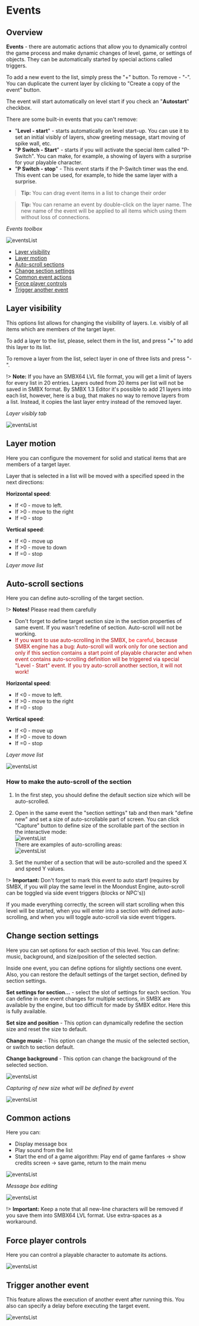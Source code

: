 # Events
## Overview
**Events** - there are automatic actions that allow you to dynamically control the game process and make dynamic changes of level, game, or settings of objects. They can be automatically started by special actions called triggers.

To add a new event to the list, simply press the "+" button. To remove - "-". You can duplicate the current layer by clicking to "Create a copy of the event" button.

The event will start automatically on level start if you check an "**Autostart**" checkbox.

There are some built-in events that you can't remove:
- "**Level - start**" - starts automatically on level start-up. You can use it to set an initial visibly of layers, show greeting message, start moving of spike wall, etc.
- "**P Switch - Start**" - starts if you will activate the special item called "P-Switch". You can make, for example, a showing of layers with a surprise for your playable character.
- "**P Switch - stop**" - This event starts if the P-Switch timer was the end. This event can be used, for example, to hide the same layer with a surprise.

> **Tip:** You can drag event items in a list to change their order

> **Tip:** You can rename an event by double-click on the layer name. The new name of the event will be applied to all items which using them without loss of connections.

_Events toolbox_

![eventsList](../screenshots/LevelEditing/Events/001Events_list.png ':size=200px')

* [Layer visibility](#layer-visibility)
* [Layer motion](#layer-motion)
* [Auto-scroll sections](#auto-scroll-sections)
* [Change section settings](#change-section-settings)
* [Common event actions](#common-actions)
* [Force player controls](#force-player-controls)
* [Trigger another event](#trigger-another-event)

## Layer visibility
This options list allows for changing the visibility of layers. I.e. visibly of all items which are members of the target layer.

To add a layer to the list, please, select them in the list, and press "+" to add this layer to its list.

To remove a layer from the list, select layer in one of three lists and press "-".

!> **Note:** If you have an SMBX64 LVL file format, you will get a limit of layers for every list in 20 entries. Layers outed from 20 items per list will not be saved in SMBX format. By SMBX 1.3 Editor it's possible to add 21 layers into each list, however, here is a bug, that makes no way to remove layers from a list. Instead, it copies the last layer entry instead of the removed layer.

_Layer visibly tab_

![eventsList](../screenshots/LevelEditing/Events/002_layer_visibly.png ':size=200px')


## Layer motion
Here you can configure the movement for solid and statical items that are members of a target layer.

Layer that is selected in a list will be moved with a specified speed in the next directions:

**Horizontal speed**:
- If <0 - move to left.
- If >0 - move to the right
- If =0 - stop

**Vertical speed**:
- If <0 - move up
- If >0 - move to down
- If =0 - stop

_Layer move list_

<ImageZoom
alt="eventsList"
url="screenshots/LevelEditing/Events/003_moveLayer.png"
width="200px"
:border="true"
/>


## Auto-scroll sections
Here you can define auto-scrolling of the target section.

!> **Notes!** Please read them carefully
* Don't forget to define target section size in the section properties of same event. If you wasn't redefine of section. Auto-scroll will not be working.
* <span style="color: #af0000;">If you want to use auto-scrolling in the SMBX, <span style="color: red;">be careful</span>, because SMBX engine has a bug: Auto-scroll will work only for one section and only if this section contains a start point of playable character and when event contains auto-scrolling definition will be triggered via special "Level - Start" event. If you try auto-scroll another section, it will not work!</span>


**Horizontal speed**:
- If <0 - move to left.
- If >0 - move to the right
- If =0 - stop

**Vertical speed**:
- If <0 - move up
- If >0 - move to down
- If =0 - stop

_Layer move list_

![eventsList](../screenshots/LevelEditing/Events/004_autoscroll.png ':size=200px')


### How to make the auto-scroll of the section
1) In the first step, you should define the default section size which will be auto-scrolled.

2) Open in the same event the "section settings" tab and then mark "define new" and set a size of auto-scrollable part of screen. You can click "Capture" button to define size of the scrollable part of the section in the interactive mode:<br/>
   ![eventsList](../screenshots/LevelEditing/Events/006_capture_size.png ':size=200px')
   <br/>There are examples of auto-scrolling areas:
   <br/>![eventsList](../screenshots/LevelEditing/Events/Autoscroll_examples.png ':size=200px')

3) Set the number of a section that will be auto-scrolled and the speed X and speed Y values.

!> **Important:** Don't forget to mark this event to auto start! (requires by SMBX, if you will play the same level in the Moondust Engine, auto-scroll can be toggled via side event triggers (blocks or NPC's))

If you made everything correctly, the screen will start scrolling when this level will be started, when you will enter into a section with defined auto-scrolling, and when you will toggle auto-scroll via side event triggers.

## Change section settings
Here you can set options for each section of this level. You can define: music, background, and size/position of the selected section.

Inside one event, you can define options for slightly sections one event. Also, you can restore the default settings of the target section, defined by section settings.

**Set settings for section...** - select the slot of settings for each section. You can define in one event changes for multiple sections, in SMBX are available by the engine, but too difficult for made by SMBX editor. Here this is fully available.

**Set size and position** - This option can dynamically redefine the section size and reset the size to default.

**Change music** - This option can change the music of the selected section, or switch to section default.

**Change background** - This option can change the background of the selected section.

![eventsList](../screenshots/LevelEditing/Events/005_section_settings.png ':size=200px')

_Capturing of new size what will be defined by event_

![eventsList](../screenshots/LevelEditing/Events/006_capture_size.png ':size=200px')

## Common actions
Here you can:
- Display message box
- Play sound from the list
- Start the end of a game algorithm: Play end of game fanfares -> show credits screen -> save game, return to the main menu

![eventsList](../screenshots/LevelEditing/Events/007_common.png ':size=200px')

_Message box editing_

![eventsList](../screenshots/LevelEditing/MessageBox.png ':size=200px')

!> **Important:** Keep a note that all new-line characters will be removed if you save them into SMBX64 LVL format. Use extra-spaces as a workaround.


## Force player controls
Here you can control a playable character to automate its actions.

![eventsList](../screenshots/LevelEditing/Events/008_player_control.png ':size=200px')

## Trigger another event
This feature allows the execution of another event after running this. You also can specify a delay before executing the target event.

![eventsList](../screenshots/LevelEditing/Events/009_trigger.png ':size=200px')

